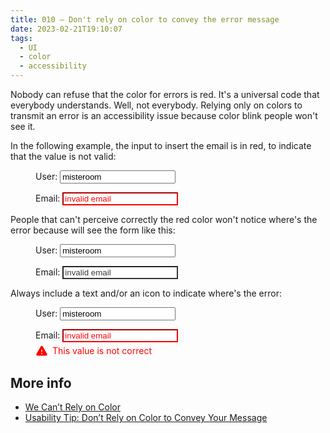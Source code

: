 ```yaml
---
title: 010 — Don't rely on color to convey the error message
date: 2023-02-21T19:10:07
tags:
  - UI
  - color
  - accessibility
---
```


Nobody can refuse that the color for errors is red. It's a universal code that
everybody understands. Well, not everybody. Relying only on colors to transmit
an error is an accessibility issue because color blink people won't see it.

<!-- more -->

In the following example, the input to insert the email is in red, to indicate
that the value is not valid:

<figure>
  <p>
    <label for="user">User:</label>
    <input id="user" type="text" value="misteroom">
  </p>
  <p>
    <label for="email">Email:</label>
    <input id="email" type="email" value="invalid email" style="color:red;border-color:red">
  </p>
</figure>

People that can't perceive correctly the red color won't notice where's the
error because will see the form like this:

<figure style="filter:saturate(0)">
  <p>
    <label for="user-1">User:</label>
    <input id="user-1" type="text" value="misteroom">
  </p>
  <p>
    <label for="email-1">Email:</label>
    <input id="email-1" type="email" value="invalid email" style="color:red;border-color:red">
  </p>
</figure>

Always include a text and/or an icon to indicate where's the error:

<figure>
  <p>
    <label for="user-2">User:</label>
    <input id="user-2" type="text" value="misteroom">
  </p>
  <p>
    <label for="email-2">Email:</label>
    <input id="email-2" type="email" value="invalid email" style="color:red;border-color:red">
    <span style="color:red;display:flex;align-items:center;gap:.5em;margin-top:.25em">
      <svg xmlns="http://www.w3.org/2000/svg" width="20" height="20" fill="currentColor" viewBox="0 0 256 256"><rect width="256" height="256" fill="none"></rect><path d="M236.7,188,148.8,36a24,24,0,0,0-41.6,0h0L19.3,188A23.9,23.9,0,0,0,40,224H216a23.9,23.9,0,0,0,20.7-36ZM120,104a8,8,0,0,1,16,0v40a8,8,0,0,1-16,0Zm8,88a12,12,0,1,1,12-12A12,12,0,0,1,128,192Z"></path></svg>
      This value is not correct
    </span>
  </p>
</figure>

## More info

- [We Can’t Rely on Color](https://www.sitepoint.com/cant-rely-color/)
- [Usability Tip: Don’t Rely on Color to Convey Your Message](https://uxmag.com/articles/usability-tip-dont-rely-on-color-to-convey-your-message)
